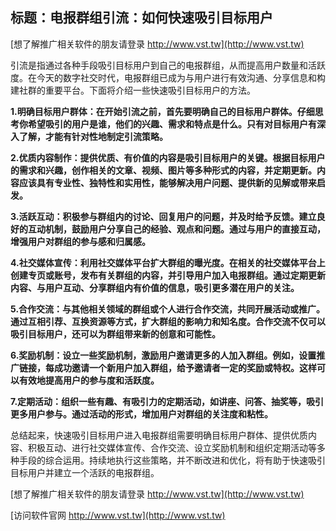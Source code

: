 ## **标题：电报群组引流：如何快速吸引目标用户**

[想了解推广相关软件的朋友请登录 http://www.vst.tw](http://www.vst.tw)

引流是指通过各种手段吸引目标用户到自己的电报群组，从而提高用户数量和活跃度。在今天的数字社交时代，电报群组已成为与用户进行有效沟通、分享信息和构建社群的重要平台。下面将介绍一些快速吸引目标用户的方法。

**1.明确目标用户群体：在开始引流之前，首先要明确自己的目标用户群体。仔细思考你希望吸引的用户是谁，他们的兴趣、需求和特点是什么。只有对目标用户有深入了解，才能有针对性地制定引流策略。**

**2.优质内容制作：提供优质、有价值的内容是吸引目标用户的关键。根据目标用户的需求和兴趣，创作相关的文章、视频、图片等多种形式的内容，并定期更新。内容应该具有专业性、独特性和实用性，能够解决用户问题、提供新的见解或带来启发。**

**3.活跃互动：积极参与群组内的讨论、回复用户的问题，并及时给予反馈。建立良好的互动机制，鼓励用户分享自己的经验、观点和问题。通过与用户的直接互动，增强用户对群组的参与感和归属感。**

**4.社交媒体宣传：利用社交媒体平台扩大群组的曝光度。在相关的社交媒体平台上创建专页或账号，发布有关群组的内容，并引导用户加入电报群组。通过定期更新内容、与用户互动、分享群组内有价值的信息，吸引更多潜在用户的关注。**

**5.合作交流：与其他相关领域的群组或个人进行合作交流，共同开展活动或推广。通过互相引荐、互换资源等方式，扩大群组的影响力和知名度。合作交流不仅可以吸引目标用户，还可以为群组带来新的创意和可能性。**

**6.奖励机制：设立一些奖励机制，激励用户邀请更多的人加入群组。例如，设置推广链接，每成功邀请一个新用户加入群组，给予邀请者一定的奖励或特权。这样可以有效地提高用户的参与度和活跃度。**

**7.定期活动：组织一些有趣、有吸引力的定期活动，如讲座、问答、抽奖等，吸引更多用户参与。通过活动的形式，增加用户对群组的关注度和粘性。**

总结起来，快速吸引目标用户进入电报群组需要明确目标用户群体、提供优质内容、积极互动、进行社交媒体宣传、合作交流、设立奖励机制和组织定期活动等多种手段的综合运用。持续地执行这些策略，并不断改进和优化，将有助于快速吸引目标用户并建立一个活跃的电报群组。

[想了解推广相关软件的朋友请登录 http://www.vst.tw](http://www.vst.tw)


[访问软件官网 http://www.vst.tw](http://www.vst.tw)
